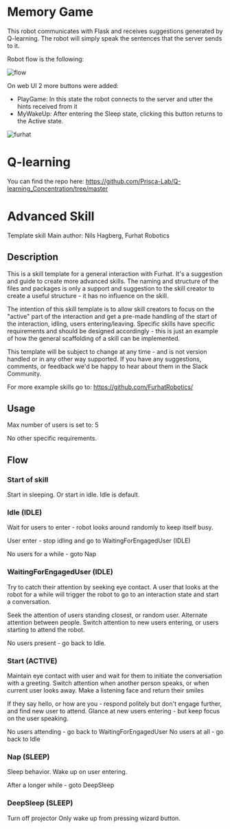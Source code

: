 # Memory Game
This robot communicates with Flask and receives suggestions generated by Q-learning.
The robot will simply speak the sentences that the server sends to it.

Robot flow is the following:

![flow](https://github.com/GiovanniFalcone/Concentration_furhat/assets/64232060/6ed07792-6337-4fa1-b2bc-81e4d0eea772)

On web UI 2 more buttons were added:
  - PlayGame: In this state the robot connects to the server and utter the hints received from it
  - MyWakeUp: After entering the Sleep state, clicking this button returns to the Active state.

![furhat](https://github.com/GiovanniFalcone/Concentration_furhat/assets/64232060/0f4784dc-4e3c-4330-acc9-e1ca729d292a)

# Q-learning
You can find the repo here: https://github.com/Prisca-Lab/Q-learning_Concentration/tree/master


# Advanced Skill
Template skill
Main author: Nils Hagberg, Furhat Robotics

## Description
This is a skill template for a general interaction with Furhat. It's a suggestion and guide to create more advanced 
skills. The naming and structure of the files and packages is only a support and suggestion to the skill creator to 
create a useful structure - it has no influence on the skill.  

The intention of this skill template is to allow skill creators to focus on the "active" part of the interaction and 
get a pre-made handling of the start of the interaction, idling, users entering/leaving. Specific skills have specific 
requirements and should be designed accordingly - this is just an example of how the general scaffolding of a skill can 
be implemented.

This template will be subject to change at any time - and is not version handled or in any other way supported. 
If you have any suggestions, comments, or feedback we'd be happy to hear about them in the Slack Community.  

For more example skills go to: https://github.com/FurhatRobotics/

## Usage
Max number of users is set to: 5

No other specific requirements. 

## Flow
### Start of skill
Start in sleeping. Or start in idle. Idle is default. 

### Idle (IDLE)
Wait for users to enter - robot looks around randomly to keep itself busy. 

User enter - stop idling and go to WaitingForEngagedUser (IDLE)

No users for a while - goto Nap

### WaitingForEngagedUser (IDLE)
Try to catch their attention by seeking eye contact. A user that looks at the robot for a while will trigger the robot 
to go to an interaction state and start a conversation. 

Seek the attention of users standing closest, or random user. Alternate attention between people. 
Switch attention to new users entering, or users starting to attend the robot. 

No users present - go back to Idle. 

### Start (ACTIVE)
Maintain eye contact with user and wait for them to initiate the conversation with a greeting. 
Switch attention when another person speaks, or when current user looks away. 
Make a listening face and return their smiles

If they say hello, or how are you - respond politely but don't engage further, and find new user to attend. 
Glance at new users entering - but keep focus on the user speaking. 

No users attending  - go back to WaitingForEngagedUser
No users at all - go back to Idle

### Nap (SLEEP)
Sleep behavior. 
Wake up on user entering. 

After a longer while - goto DeepSleep

### DeepSleep (SLEEP)
Turn off projector
Only wake up from pressing wizard button. 
